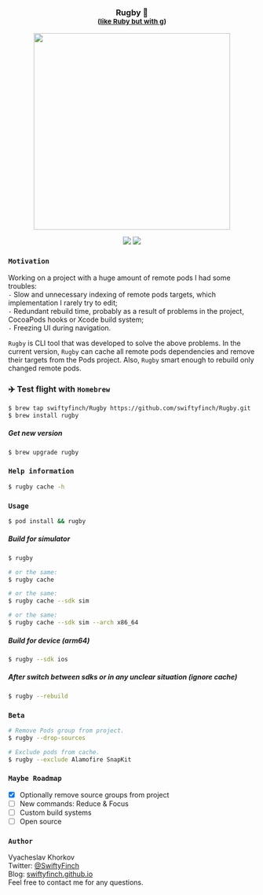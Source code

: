 <h3 align="center">
  Rugby 🏈<br>
  <sup>(<ins>like Ruby but with g</ins>)</sup>
</h3>
<p align="center">
    <img src="https://github.com/swiftyfinch/Rugby/blob/main/Demo.gif" width="400"/>
</p>
<p align="center">
    <img src="https://img.shields.io/badge/version-0.1.1-008800.svg" />
    <img src="https://img.shields.io/badge/Xcode_CLTool-12+-blue.svg" />
</p>

### `Motivation`

Working on a project with a huge amount of remote pods I had some troubles:\
`-` Slow and unnecessary indexing of remote pods targets, which implementation I rarely try to edit;\
`-` Redundant rebuild time, probably as a result of problems in the project, CocoaPods hooks or Xcode build system;\
`-` Freezing UI during navigation.

`Rugby` is CLI tool that was developed to solve the above problems.
In the current version, `Rugby` can cache all remote pods dependencies and remove their targets from the Pods project.
Also, `Rugby` smart enough to rebuild only changed remote pods.

### ✈️ Test flight with `Homebrew`

```bash
$ brew tap swiftyfinch/Rugby https://github.com/swiftyfinch/Rugby.git
$ brew install rugby
```

##### Get new version

```bash
$ brew upgrade rugby
```

### `Help information`

```bash
$ rugby cache -h
```

### `Usage`

```bash
$ pod install && rugby
```

##### Build for simulator

```bash
$ rugby

# or the same:
$ rugby cache

# or the same:
$ rugby cache --sdk sim

# or the same:
$ rugby cache --sdk sim --arch x86_64
```

##### Build for device (arm64)

```bash
$ rugby --sdk ios
```

##### After switch between sdks or in any unclear situation (ignore cache)

```bash
$ rugby --rebuild
```

### `Beta`

```bash
# Remove Pods group from project.
$ rugby --drop-sources

# Exclude pods from cache.
$ rugby --exclude Alamofire SnapKit
```

### `Maybe Roadmap`

- [x] Optionally remove source groups from project
- [ ] New commands: Reduce & Focus
- [ ] Custom build systems
- [ ] Open source

### `Author`

Vyacheslav Khorkov\
Twitter: [@SwiftyFinch](https://twitter.com/swiftyfinch)\
Blog: [swiftyfinch.github.io](https://swiftyfinch.github.io/en)\
Feel free to contact me for any questions.